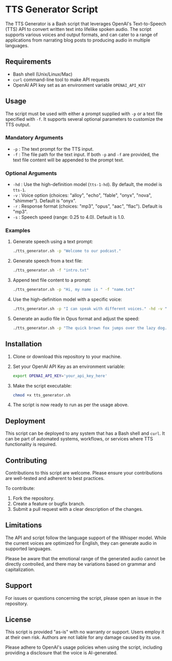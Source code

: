 # TTS Generator Script

The TTS Generator is a Bash script that leverages OpenAI's Text-to-Speech (TTS) API to convert written text into lifelike spoken audio. The script supports various voices and output formats, and can cater to a range of applications from narrating blog posts to producing audio in multiple languages.

## Requirements

- Bash shell (Unix/Linux/Mac)
- `curl` command-line tool to make API requests
- OpenAI API key set as an environment variable `OPENAI_API_KEY`

## Usage

The script must be used with either a prompt supplied with `-p` or a text file specified with `-f`. It supports several optional parameters to customize the TTS output.

### Mandatory Arguments

- `-p` : The text prompt for the TTS input.
- `-f` : The file path for the text input. If both `-p` and `-f` are provided, the text file content will be appended to the prompt text.

### Optional Arguments

- `-hd` : Use the high-definition model (`tts-1-hd`). By default, the model is `tts-1`.
- `-v` : Voice option (choices: "alloy", "echo", "fable", "onyx", "nova", "shimmer"). Default is "onyx".
- `-r` : Response format (choices: "mp3", "opus", "aac", "flac"). Default is "mp3".
- `-s` : Speech speed (range: 0.25 to 4.0). Default is 1.0.

### Examples

1. Generate speech using a text prompt:

    ```bash
    ./tts_generator.sh -p "Welcome to our podcast."
    ```

2. Generate speech from a text file:

    ```bash
    ./tts_generator.sh -f "intro.txt"
    ```

3. Append text file content to a prompt:

    ```bash
    ./tts_generator.sh -p "Hi, my name is " -f "name.txt"
    ```

4. Use the high-definition model with a specific voice:

    ```bash
    ./tts_generator.sh -p "I can speak with different voices." -hd -v "nova"
    ```

5. Generate an audio file in Opus format and adjust the speed:

    ```bash
    ./tts_generator.sh -p "The quick brown fox jumps over the lazy dog." -r "opus" -s "1.25"
    ```

## Installation

1. Clone or download this repository to your machine.

2. Set your OpenAI API Key as an environment variable:

    ```bash
    export OPENAI_API_KEY='your_api_key_here'
    ```

3. Make the script executable:

    ```bash
    chmod +x tts_generator.sh
    ```

4. The script is now ready to run as per the usage above.

## Deployment

This script can be deployed to any system that has a Bash shell and `curl`. It can be part of automated systems, workflows, or services where TTS functionality is required.

## Contributing

Contributions to this script are welcome. Please ensure your contributions are well-tested and adherent to best practices.

To contribute:

1. Fork the repository.
2. Create a feature or bugfix branch.
3. Submit a pull request with a clear description of the changes.

## Limitations

The API and script follow the language support of the Whisper model. While the current voices are optimized for English, they can generate audio in supported languages.

Please be aware that the emotional range of the generated audio cannot be directly controlled, and there may be variations based on grammar and capitalization.

## Support

For issues or questions concerning the script, please open an issue in the repository.

## License

This script is provided "as-is" with no warranty or support. Users employ it at their own risk. Authors are not liable for any damage caused by its use.

Please adhere to OpenAI's usage policies when using the script, including providing a disclosure that the voice is AI-generated.
